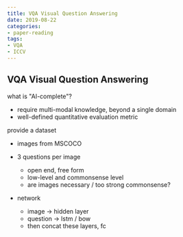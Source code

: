 ```yaml
---
title: VQA Visual Question Answering
date: 2019-08-22
categories:
- paper-reading
tags:
- VQA
- ICCV
---
```


## VQA Visual Question Answering

what is "AI-complete"?
- require multi-modal knowledge, beyond a single domain
- well-defined quantitative evaluation metric

provide a dataset
- images from MSCOCO
- 3 questions per image
    - open end, free form
    - low-level and commonsense level
    - are images necessary / too strong commonsense?

- network
    - image -> hidden layer
    - question -> lstm / bow
    - then concat these layers, fc
